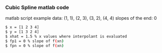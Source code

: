 ### Cubic Spline matlab code
matlab script example
data: (1, 1), (2, 3), (3, 2), (4, 4)
slopes of the end: 0

```sh
$ x = [1 2 3 4]
$ y = [1 3 2 4]
$ xhat = 1.5 % x values where interpolant is evaluated 
$ fp1 = 0 % slope of f(xn)
$ fpn = 0 % slope of f(xn)
```